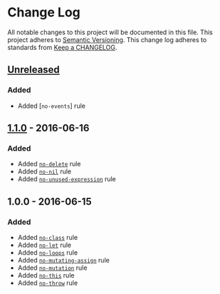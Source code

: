 # Change Log
All notable changes to this project will be documented in this file.
This project adheres to [Semantic Versioning](http://semver.org/).
This change log adheres to standards from [Keep a CHANGELOG](http://keepachangelog.com).

## [Unreleased]
### Added
- Added [`no-events`] rule

## [1.1.0] - 2016-06-16
### Added
- Added [`no-delete`] rule
- Added [`no-nil`] rule
- Added [`no-unused-expression`] rule

## 1.0.0 - 2016-06-15
### Added
- Added [`no-class`] rule
- Added [`no-let`] rule
- Added [`no-loops`] rule
- Added [`no-mutating-assign`] rule
- Added [`no-mutation`] rule
- Added [`no-this`] rule
- Added [`no-throw`] rule

[Unreleased]: https://github.com/jfmengels/eslint-plugin-fp/compare/v1.1.0...master
[1.1.0]: https://github.com/jfmengels/eslint-plugin-fp/compare/v1.0.0...v1.1.0

[`no-class`]: ./docs/rules/no-class.md
[`no-delete`]: ./docs/rules/no-delete.md
[`no-let`]: ./docs/rules/no-let.md
[`no-loops`]: ./docs/rules/no-loops.md
[`no-mutating-assign`]: ./docs/rules/no-mutating-assign.md
[`no-mutation`]: ./docs/rules/no-mutation.md
[`no-nil`]: ./docs/rules/no-nil.md
[`no-this`]: ./docs/rules/no-this.md
[`no-throw`]: ./docs/rules/no-throw.md
[`no-unused-expression`]: ./docs/rules/no-unused-expression.md
